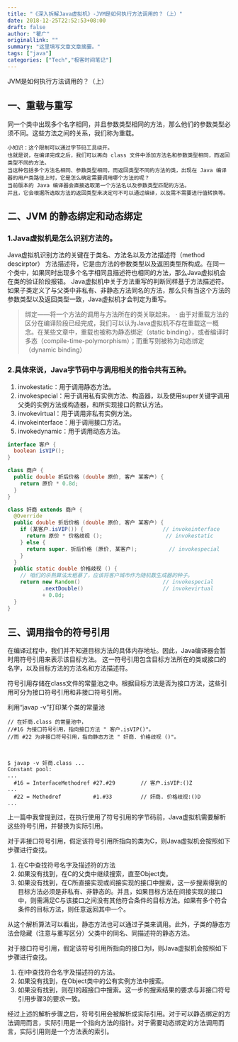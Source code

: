 ```yaml
---
title: "《深入拆解Java虚拟机》-JVM是如何执行方法调用的？（上）"
date: 2018-12-25T22:52:53+08:00
draft: false
author: "瞿广"
originallink: ""
summary: "这里填写文章文章摘要。"
tags: ["java"]
categories: ["Tech","极客时间笔记"]
---
```


JVM是如何执行方法调用的？（上）


<!--more-->


## 一、重载与重写
 同一个类中出现多个名字相同，并且参数类型相同的方法，那么他们的参数类型必须不同。这些方法之间的关系，我们称为重载。

    小知识：这个限制可以通过字节码工具绕开。
    也就是说，在编译完成之后，我们可以再向 class 文件中添加方法名和参数类型相同，而返回类型不同的方法。
    当这种包括多个方法名相同、参数类型相同，而返回类型不同的方法的类，出现在 Java 编译器的用户类路径上时，它是怎么确定需要调用哪个方法的呢？
    当前版本的 Java 编译器会直接选取第一个方法名以及参数类型匹配的方法。
    并且，它会根据所选取方法的返回类型来决定可不可以通过编译，以及需不需要进行值转换等。
## 二、JVM 的静态绑定和动态绑定

### 1.Java虚拟机是怎么识别方法的。
Java虚拟机识别方法的关键在于类名、方法名以及方法描述符（method descirptor）
方法描述符，它是由方法的参数类型以及返回类型所构成。在同一个类中，如果同时出现多个名字相同且描述符也相同的方法，那么Java虚拟机会在类的验证阶段报错。
Java虚拟机中关于方法重写的判断同样基于方法描述符。如果子类定义了与父类中非私有、非静态方法同名的方法，那么只有当这个方法的参数类型以及返回类型一致，Java虚拟机才会判定为重写。

> 绑定——将一个方法的调用与方法所在的类关联起来。
·
  由于对重载方法的区分在编译阶段已经完成，我们可以认为Java虚拟机不存在重载这一概念。在某些文章中，重载也被称为静态绑定（static binding），或者编译时多态（compile-time-polymorphism）；而重写则被称为动态绑定（dynamic binding）


### 2.具体来说，Java字节码中与调用相关的指令共有五种。
1. invokestatic：用于调用静态方法。
2. invokespecial：用于调用私有实例方法、构造器，以及使用super关键字调用父类的实例方法或构造器，和所实现接口的默认方法。
3. invokevirtual：用于调用非私有实例方法。
4. invokeinterface：用于调用接口方法。
5. invokedynamic：用于调用动态方法。


```java
interface 客户 {
  boolean isVIP();
}

class 商户 {
  public double 折后价格 (double 原价, 客户 某客户) {
    return 原价 * 0.8d;
  }
}

class 奸商 extends 商户 {
  @Override
  public double 折后价格 (double 原价, 客户 某客户) {
    if (某客户.isVIP()) {                         // invokeinterface
      return 原价 * 价格歧视 ();                    // invokestatic
    } else {
      return super. 折后价格 (原价, 某客户);          // invokespecial
    }
  }
  public static double 价格歧视 () {
    // 咱们的杀熟算法太粗暴了，应该将客户城市作为随机数生成器的种子。
    return new Random()                          // invokespecial
           .nextDouble()                         // invokevirtual
           + 0.8d;
  }
}

```
## 三、调用指令的符号引用

在编译过程中，我们并不知道目标方法的具体内存地址。因此，Java编译器会暂时用符号引用来表示该目标方法。
这一符号引用包含目标方法所在的类或接口的名字，以及目标方法的方法名和方法描述符。

符号引用存储在class文件的常量池之中。根据目标方法是否为接口方法，这些引用可分为接口符号引用和非接口符号引用。

利用“javap -v”打印某个类的常量池

```
// 在奸商.class 的常量池中，
//#16 为接口符号引用，指向接口方法 " 客户.isVIP()"。
//而 #22 为非接口符号引用，指向静态方法 " 奸商. 价格歧视 ()"。



$ javap -v 奸商.class ...
Constant pool:
...
  #16 = InterfaceMethodref #27.#29        // 客户.isVIP:()Z
...
  #22 = Methodref          #1.#33         // 奸商. 价格歧视:()D
...
```

上一篇中我曾提到过，在执行使用了符号引用的字节码前，Java虚拟机需要解析这些符号引用，并替换为实际引用。

对于非接口符号引用，假定该符号引用所指向的类为C，则Java虚拟机会按照如下步骤进行查找。

1. 在C中查找符号名字及描述符的方法
2. 如果没有找到，在C的父类中继续搜索，直至Object类。
3. 如果没有找到，在C所直接实现或间接实现的接口中搜索，这一步搜索得到的目标方法必须是非私有、非静态的。并且，如果目标方法在间接实现的接口中，则需满足C与该接口之间没有其他符合条件的目标方法。如果有多个符合条件的目标方法，则任意返回其中一个。

从这个解析算法可以看出，静态方法也可以通过子类来调用。此外，子类的静态方法会隐藏（注意与重写区分）父类中的同名、同描述符的静态方法。

对于接口符号引用，假定该符号引用所指向的接口为I，则Java虚拟机会按照如下步骤进行查找。

1. 在I中查找符合名字及描述符的方法。
2. 如果没有找到，在Object类中的公有实例方法中搜索。
3. 如果没有找到，则在I的超接口中搜索。这一步的搜索结果的要求与非接口符号引用步骤3的要求一致。

经过上述的解析步骤之后，符号引用会被解析成实际引用。对于可以静态绑定的方法调用而言，实际引用是一个指向方法的指针。对于需要动态绑定的方法调用而言，实际引用则是一个方法表的索引。

